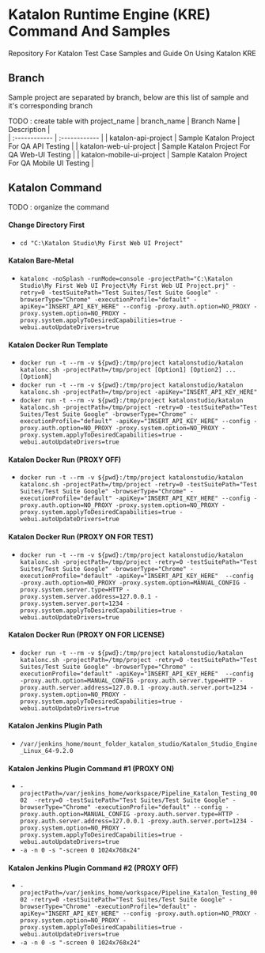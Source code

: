 # Katalon Runtime Engine (KRE) Command And Samples
Repository For Katalon Test Case Samples and Guide On Using Katalon KRE

## Branch
Sample project are separated by branch, below are this list of sample and it's corresponding branch

TODO : create table with project_name | branch_name
| Branch Name    | Description   |  
| :------------  | :------------ | 
| katalon-api-project | Sample Katalon Project For QA API Testing | 
| katalon-web-ui-project | Sample Katalon Project For QA Web-UI Testing | 
| katalon-mobile-ui-project | Sample Katalon Project For QA Mobile UI Testing | 

## Katalon Command
TODO : organize the command


#### Change Directory First
- `cd "C:\Katalon Studio\My First Web UI Project"`

#### Katalon Bare-Metal
- `katalonc -noSplash -runMode=console -projectPath="C:\Katalon Studio\My First Web UI Project\My First Web UI Project.prj" -retry=0 -testSuitePath="Test Suites/Test Suite Google" -browserType="Chrome" -executionProfile="default" -apiKey="INSERT_API_KEY_HERE" --config -proxy.auth.option=NO_PROXY -proxy.system.option=NO_PROXY -proxy.system.applyToDesiredCapabilities=true -webui.autoUpdateDrivers=true`

#### Katalon Docker Run Template
- `docker run -t --rm -v ${pwd}:/tmp/project katalonstudio/katalon katalonc.sh -projectPath=/tmp/project [Option1] [Option2] ... [OptionN]`
- `docker run -t --rm -v ${pwd}:/tmp/project katalonstudio/katalon katalonc.sh -projectPath=/tmp/project -apiKey="INSERT_API_KEY_HERE"`
- `docker run -t --rm -v ${pwd}:/tmp/project katalonstudio/katalon katalonc.sh -projectPath=/tmp/project -retry=0 -testSuitePath="Test Suites/Test Suite Google" -browserType="Chrome" -executionProfile="default" -apiKey="INSERT_API_KEY_HERE" --config -proxy.auth.option=NO_PROXY -proxy.system.option=NO_PROXY -proxy.system.applyToDesiredCapabilities=true -webui.autoUpdateDrivers=true`

#### Katalon Docker Run (PROXY OFF)
- `docker run -t --rm -v ${pwd}:/tmp/project katalonstudio/katalon katalonc.sh -projectPath=/tmp/project -retry=0 -testSuitePath="Test Suites/Test Suite Google" -browserType="Chrome" -executionProfile="default" -apiKey="INSERT_API_KEY_HERE" --config -proxy.auth.option=NO_PROXY -proxy.system.option=NO_PROXY -proxy.system.applyToDesiredCapabilities=true -webui.autoUpdateDrivers=true`

#### Katalon Docker Run (PROXY ON FOR TEST) 
- `docker run -t --rm -v ${pwd}:/tmp/project katalonstudio/katalon katalonc.sh -projectPath=/tmp/project -retry=0 -testSuitePath="Test Suites/Test Suite Google" -browserType="Chrome" -executionProfile="default" -apiKey="INSERT_API_KEY_HERE"  --config -proxy.auth.option=NO_PROXY -proxy.system.option=MANUAL_CONFIG -proxy.system.server.type=HTTP -proxy.system.server.address=127.0.0.1 -proxy.system.server.port=1234 -proxy.system.applyToDesiredCapabilities=true -webui.autoUpdateDrivers=true`

#### Katalon Docker Run (PROXY ON FOR LICENSE)
- `docker run -t --rm -v ${pwd}:/tmp/project katalonstudio/katalon katalonc.sh -projectPath=/tmp/project -retry=0 -testSuitePath="Test Suites/Test Suite Google" -browserType="Chrome" -executionProfile="default" -apiKey="INSERT_API_KEY_HERE"  --config -proxy.auth.option=MANUAL_CONFIG -proxy.auth.server.type=HTTP -proxy.auth.server.address=127.0.0.1 -proxy.auth.server.port=1234 -proxy.system.option=NO_PROXY -proxy.system.applyToDesiredCapabilities=true -webui.autoUpdateDrivers=true`

#### Katalon Jenkins Plugin Path
- `/var/jenkins_home/mount_folder_katalon_studio/Katalon_Studio_Engine_Linux_64-9.2.0`

#### Katalon Jenkins Plugin Command #1 (PROXY ON)
- `-projectPath=/var/jenkins_home/workspace/Pipeline_Katalon_Testing_0002  -retry=0 -testSuitePath="Test Suites/Test Suite Google" -browserType="Chrome" -executionProfile="default" --config -proxy.auth.option=MANUAL_CONFIG -proxy.auth.server.type=HTTP -proxy.auth.server.address=127.0.0.1 -proxy.auth.server.port=1234 -proxy.system.option=NO_PROXY -proxy.system.applyToDesiredCapabilities=true -webui.autoUpdateDrivers=true`
- `-a -n 0 -s "-screen 0 1024x768x24"`

#### Katalon Jenkins Plugin Command #2 (PROXY OFF)
- `-projectPath=/var/jenkins_home/workspace/Pipeline_Katalon_Testing_0002 -retry=0 -testSuitePath="Test Suites/Test Suite Google" -browserType="Chrome" -executionProfile="default" -apiKey="INSERT_API_KEY_HERE" --config -proxy.auth.option=NO_PROXY -proxy.system.option=NO_PROXY -proxy.system.applyToDesiredCapabilities=true -webui.autoUpdateDrivers=true`
- `-a -n 0 -s "-screen 0 1024x768x24"`
